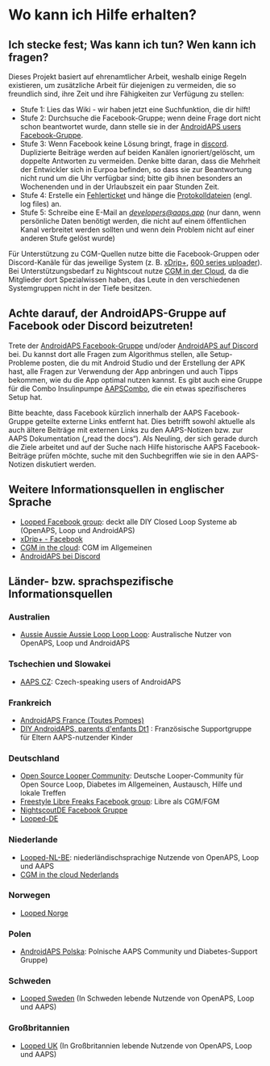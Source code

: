 # Wo kann ich Hilfe erhalten?

## Ich stecke fest; Was kann ich tun? Wen kann ich fragen?

Dieses Projekt basiert auf ehrenamtlicher Arbeit, weshalb einige Regeln existieren, um zusätzliche Arbeit für diejenigen zu vermeiden, die so freundlich sind, ihre Zeit und ihre Fähigkeiten zur Verfügung zu stellen:

* Stufe 1: Lies das Wiki - wir haben jetzt eine Suchfunktion, die dir hilft!
* Stufe 2: Durchsuche die Facebook-Gruppe; wenn deine Frage dort nicht schon beantwortet wurde, dann stelle sie in der [AndroidAPS users Facebook-Gruppe](https://www.facebook.com/groups/1900195340201874/).
* Stufe 3: Wenn Facebook keine Lösung bringt, frage in [discord](https://discord.gg/4fQUWHZ4Mw). Duplizierte Beiträge werden auf beiden Kanälen ignoriert/gelöscht, um doppelte Antworten zu vermeiden. Denke bitte daran, dass die Mehrheit der Entwickler sich in Eurpoa befinden, so dass sie zur Beantwortung nicht rund um die Uhr verfügbar sind; bitte gib ihnen besonders an Wochenenden und in der Urlaubszeit ein paar Stunden Zeit.
* Stufe 4: Erstelle ein [Fehlerticket](https://github.com/nightscout/AndroidAPS/issues) und hänge die [Protokolldateien](../GettingHelp/AccessingLogFiles.md) (engl. log files) an.
* Stufe 5: Schreibe eine E-Mail an *developers@aaps.app* (nur dann, wenn persönliche Daten benötigt werden, die nicht auf einem öffentlichen Kanal verbreitet werden sollten und wenn dein Problem nicht auf einer anderen Stufe gelöst wurde)

Für Unterstützung zu CGM-Quellen nutze bitte die Facebook-Gruppen oder Discord-Kanäle für das jeweilige System (z. B. [xDrip+](https://www.facebook.com/groups/xDripG5/), [600 series uploader](https://www.facebook.com/groups/NightscoutForMedtronic/)). Bei Unterstützungsbedarf zu Nightscout nutze [CGM in der Cloud](https://www.facebook.com/groups/cgminthecloud/), da die Mitglieder dort Spezialwissen haben, das Leute in den verschiedenen Systemgruppen nicht in der Tiefe besitzen.

## Achte darauf, der AndroidAPS-Gruppe auf Facebook oder Discord beizutreten!

Trete der [AndroidAPS Facebook-Gruppe](https://www.facebook.com/groups/1900195340201874/) und/oder [AndroidAPS auf Discord](https://discord.gg/4fQUWHZ4Mw) bei. Du kannst dort alle Fragen zum Algorithmus stellen, alle Setup-Probleme posten, die du mit Android Studio und der Erstellung der APK hast, alle Fragen zur Verwendung der App anbringen und auch Tipps bekommen, wie du die App optimal nutzen kannst. Es gibt auch eine Gruppe für die Combo Insulinpumpe [AAPSCombo](https://www.facebook.com/groups/127507891261169/), die ein etwas spezifischeres Setup hat.

Bitte beachte, dass Facebook kürzlich innerhalb der AAPS Facebook-Gruppe geteilte externe Links entfernt hat. Dies betrifft sowohl aktuelle als auch ältere Beiträge mit externen Links zu den AAPS-Notizen bzw. zur AAPS Dokumentation („read the docs“). Als Neuling, der sich gerade durch die Ziele arbeitet und auf der Suche nach Hilfe historische AAPS Facebook-Beiträge prüfen möchte, suche mit den Suchbegriffen wie sie in den AAPS-Notizen diskutiert werden.

## Weitere Informationsquellen in englischer Sprache

* [Looped Facebook group](https://www.facebook.com/groups/TheLoopedGroup): deckt alle DIY Closed Loop Systeme ab (OpenAPS, Loop und AndroidAPS)
* [xDrip+ - Facebook](https://www.facebook.com/groups/xDripG5/)
* [CGM in the cloud](https://www.facebook.com/groups/cgminthecloud/): CGM im Allgemeinen
* [AndroidAPS bei Discord](https://discord.gg/4fQUWHZ4Mw)

## Länder- bzw. sprachspezifische Informationsquellen

### Australien

* [Aussie Aussie Aussie Loop Loop Loop](https://www.facebook.com/groups/AussieLooping/): Australische Nutzer von OpenAPS, Loop und AndroidAPS

### Tschechien und Slowakei

* [AAPS CZ](https://www.facebook.com/groups/AndroidAPSCZ/): Czech-speaking users of AndroidAPS

### Frankreich

* [AndroidAPS France (Toutes Pompes)](https://www.facebook.com/groups/268922660715266)
* [DIY AndroidAPS, parents d'enfants Dt1](https://www.facebook.com/groups/262497886779069) : Französische Supportgruppe für Eltern AAPS-nutzender Kinder

### Deutschland

* [Open Source Looper Community](https://de.loopercommunity.org/): Deutsche Looper-Community für Open Source Loop, Diabetes im Allgemeinen, Austausch, Hilfe und lokale Treffen
* [Freestyle Libre Freaks Facebook group](https://www.facebook.com/groups/FreestyleLibreFreaks/): Libre als CGM/FGM
* [NightscoutDE Facebook Gruppe](https://www.facebook.com/groups/nightscoutDE/)
* [Looped-DE](https://www.facebook.com/groups/loopedDE/)

### Niederlande

* [Looped-NL-BE](https://www.facebook.com/groups/117102135652893): niederländischsprachige Nutzende von OpenAPS, Loop und AAPS
* [CGM in the cloud Nederlands](https://www.facebook.com/groups/1764754560436596)

### Norwegen

* [Looped Norge](https://www.facebook.com/groups/loopednorge/)

### Polen

* [AndroidAPS Polska](https://www.facebook.com/groups/aapspl): Polnische AAPS Community und Diabetes-Support Gruppe)

### Schweden

* [Looped Sweden](https://www.facebook.com/groups/661514380864081/) (In Schweden lebende Nutzende von OpenAPS, Loop und AAPS)

### Großbritannien

* [Looped UK](https://www.facebook.com/groups/LoopedUK/) (In Großbritannien lebende Nutzende von OpenAPS, Loop und AAPS)